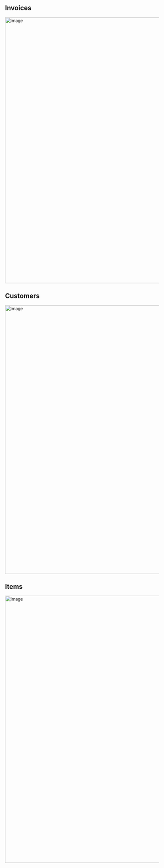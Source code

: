 ## Invoices

<img width="1906" height="867" alt="image" src="https://github.com/user-attachments/assets/dd660000-fd4f-406a-8dd4-6ff4393678c2" />


## Customers

<img width="1907" height="876" alt="image" src="https://github.com/user-attachments/assets/298b9d2d-b65b-4845-81d9-7b3078d664cc" />


## Items

<img width="1918" height="871" alt="image" src="https://github.com/user-attachments/assets/25d7e2bc-c7af-49f4-acff-b56fca938a5d" />

